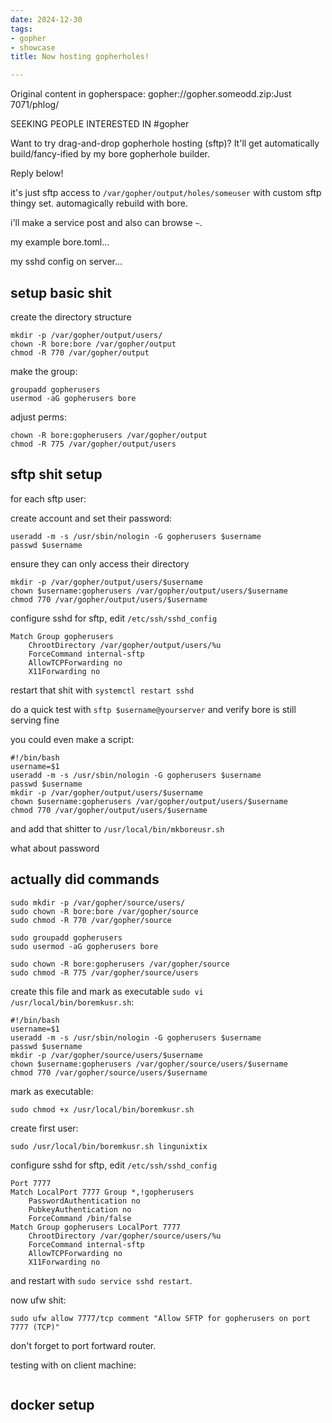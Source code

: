 ```yaml
---
date: 2024-12-30
tags:
- gopher
- showcase
title: Now hosting gopherholes!

---
```

Original content in gopherspace: gopher://gopher.someodd.zip:Just 7071/phlog/


SEEKING PEOPLE INTERESTED IN #gopher 

Want to try drag-and-drop gopherhole hosting (sftp)? It'll get automatically build/fancy-ified by my bore gopherhole builder.

Reply below!


it's just sftp access to `/var/gopher/output/holes/someuser` with custom sftp thingy set. automagically rebuild with bore.

i'll make a service post and also can browse `~`.

my example bore.toml...

my sshd config on server...

## setup basic shit

create the directory structure

```
mkdir -p /var/gopher/output/users/
chown -R bore:bore /var/gopher/output
chmod -R 770 /var/gopher/output
```

make the group:

```
groupadd gopherusers
usermod -aG gopherusers bore
```

adjust perms:

```
chown -R bore:gopherusers /var/gopher/output
chmod -R 775 /var/gopher/output/users
```

## sftp shit setup

for each sftp user:

create account and set their password:

```
useradd -m -s /usr/sbin/nologin -G gopherusers $username
passwd $username
```

ensure they can only access their directory

```
mkdir -p /var/gopher/output/users/$username
chown $username:gopherusers /var/gopher/output/users/$username
chmod 770 /var/gopher/output/users/$username

```

configure sshd for sftp, edit `/etc/ssh/sshd_config`

```
Match Group gopherusers
    ChrootDirectory /var/gopher/output/users/%u
    ForceCommand internal-sftp
    AllowTCPForwarding no
    X11Forwarding no
```

restart that shit with `systemctl restart sshd`

do a quick test with `sftp $username@yourserver` and verify bore is still serving fine

you could even make a script:

```
#!/bin/bash
username=$1
useradd -m -s /usr/sbin/nologin -G gopherusers $username
passwd $username
mkdir -p /var/gopher/output/users/$username
chown $username:gopherusers /var/gopher/output/users/$username
chmod 770 /var/gopher/output/users/$username
```

and add that shitter to `/usr/local/bin/mkboreusr.sh`

what about password

## actually did commands

```
sudo mkdir -p /var/gopher/source/users/
sudo chown -R bore:bore /var/gopher/source
sudo chmod -R 770 /var/gopher/source

sudo groupadd gopherusers
sudo usermod -aG gopherusers bore

sudo chown -R bore:gopherusers /var/gopher/source
sudo chmod -R 775 /var/gopher/source/users
```

create this file and mark as executable `sudo vi /usr/local/bin/boremkusr.sh`:

```
#!/bin/bash
username=$1
useradd -m -s /usr/sbin/nologin -G gopherusers $username
passwd $username
mkdir -p /var/gopher/source/users/$username
chown $username:gopherusers /var/gopher/source/users/$username
chmod 770 /var/gopher/source/users/$username
```

mark as executable:

```
sudo chmod +x /usr/local/bin/boremkusr.sh
```

create first user:

```
sudo /usr/local/bin/boremkusr.sh lingunixtix
```

configure sshd for sftp, edit `/etc/ssh/sshd_config`

```
Port 7777
Match LocalPort 7777 Group *,!gopherusers
    PasswordAuthentication no
    PubkeyAuthentication no
    ForceCommand /bin/false
Match Group gopherusers LocalPort 7777
    ChrootDirectory /var/gopher/source/users/%u
    ForceCommand internal-sftp
    AllowTCPForwarding no
    X11Forwarding no
```

and restart with `sudo service sshd restart`.

now ufw shit:

```
sudo ufw allow 7777/tcp comment "Allow SFTP for gopherusers on port 7777 (TCP)"
```

don't forget to port fortward router.

testing with on client machine:

```
```

## docker setup



